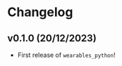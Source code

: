 # Changelog

<!--next-version-placeholder-->

## v0.1.0 (20/12/2023)

- First release of `wearables_python`!